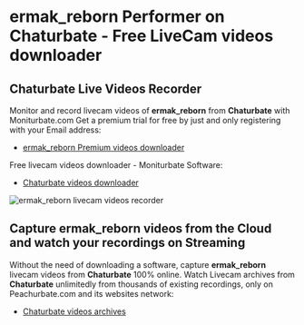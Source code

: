 # ermak_reborn Performer on Chaturbate - Free LiveCam videos downloader

## Chaturbate Live Videos Recorder

Monitor and record livecam videos of **ermak_reborn** from **Chaturbate** with Moniturbate.com
Get a premium trial for free by just and only registering with your Email address:
* [ermak_reborn Premium videos downloader](https://moniturbate.com/request-demo-licence-key.html)

Free livecam videos downloader - Moniturbate Software:
* [Chaturbate videos downloader](https://moniturbate.com/moniturbate-download-software.html)

![ermak_reborn livecam videos recorder](https://peachurnet.com/templates/moniturbate-software.png)


## Capture ermak_reborn videos from the Cloud and watch your recordings on Streaming

Without the need of downloading a software, capture **ermak_reborn** livecam videos from **Chaturbate** 100% online.
Watch Livecam archives from **Chaturbate** unlimitedly from thousands of existing recordings, only on Peachurbate.com and its websites network:
* [Chaturbate videos archives](https://peachurnet.com/)